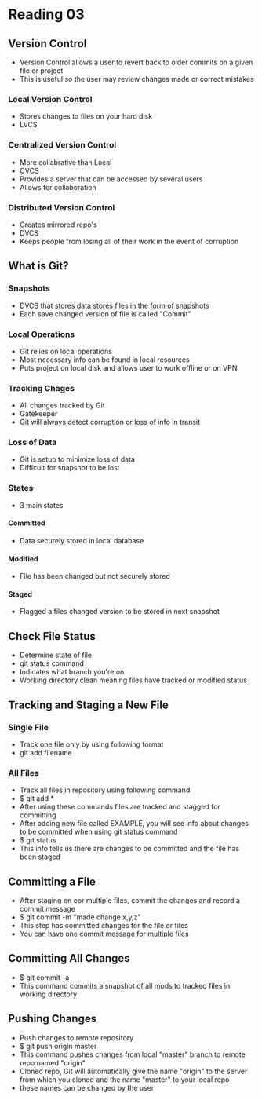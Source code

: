 # Reading 03

## Version Control

* Version Control allows a user to revert back to older commits on a given file or project
* This is useful so the user may review changes made or correct mistakes

### Local Version Control

* Stores changes to files on your hard disk
* LVCS

### Centralized Version Control

* More collabrative than Local
* CVCS
* Provides a server that can be accessed by several users
* Allows for collaboration

### Distributed Version Control

* Creates mirrored repo's
* DVCS
* Keeps people from losing all of their work in the event of corruption

## What is Git?

### Snapshots

* DVCS that stores data stores files in the form of snapshots
* Each save changed version of file is called "Commit"

### Local Operations

* Git relies on local operations
* Most necessary info can be found in local resources
* Puts project on local disk and allows user to work offline or on VPN

### Tracking Chages

* All changes tracked by Git
* Gatekeeper
* Git will always detect corruption or loss of info in transit

### Loss of Data

* Git is setup to minimize loss of data
* Difficult for snapshot to be lost

### States

* 3 main states

#### Committed

* Data securely stored in local database

#### Modified

* File has been changed but not securely stored

#### Staged

* Flagged a files changed version to be stored in next snapshot

## Check File Status

* Determine state of file
* git status command
* Indicates what branch you're on
* Working directory clean meaning files have tracked or modified status

## Tracking and Staging a New File

### Single File

* Track one file only by using following format
* git add filename

### All Files

* Track all files in repository using following command
* $ git add *
* After using these commands files are tracked and stagged for committing
* After adding new file called EXAMPLE, you will see info about changes to be committed when using git status command
* $ git status 
* This info tells us there are changes to be committed and the file has been staged

## Committing a File

* After staging on eor multiple files, commit the changes and record a commit message
* $ git commit -m "made change x,y,z"
* This step has committed changes for the file or files
* You can have one commit message for multiple files

## Committing All Changes

* $ git commit -a
* This command commits a snapshot of all mods to tracked files in working directory

## Pushing Changes

* Push changes to remote repository
* $ git push origin master
* This command pushes changes from local "master" branch to remote repo named "origin"
* Cloned repo, Git will automatically give the name "origin" to the server from which you cloned and the name "master" to your local repo
* these names can be changed by the user

